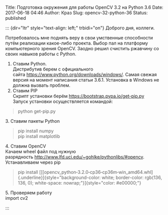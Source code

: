 Title: Подготовка окружения для работы OpenCV 3.2 на Python 3.6
Date: 2017-06-18 04:46
Author: Краз
Slug: opencv-32-python-36
Status: published

::: {dir="ltr" style="text-align: left;" trbidi="on"}
Доброго дня, коллеги.  
  
Потребовалось мне поднять веру в свои умственные способности путём реализации какое-либо проекта. Выбор пал на платформу компьютерного зрения OpenCV. Заодно решил счистить ржавчину со своих навыков работы с Python.  
  
1. Ставим Python.  
Дистрибутив берем с официального сайта https://www.python.org/downloads/windows/. Самая свежая версия на момент написания статьи 3.6.1. Установка в Windows не должна вызвать проблем.  
2. Ставим PIP  
Скрипт установки берём <https://bootstrap.pypa.io/get-pip.py>  
Запуск установки осуществляется командой:  

> python get-pip.py

3\. Ставим пакеты Python  

> pip install numpy  
> pip install matplotlib

4\. Ставим OpenCV  
Качаем wheel файл под нужную разрядность <http://www.lfd.uci.edu/~gohlke/pythonlibs/#opencv>.  
Устанавливаем через pip  

> pip install [[[opencv\_python‑3.2.0‑cp36‑cp36m‑win\_amd64.whl]{.underline}]{style="background-color: white; border-color: rgb(136, 136, 0); white-space: nowrap;"}]{style="color: #e00000;"}

5\. Проверяем работу  
import cv2  
  
  

:::
